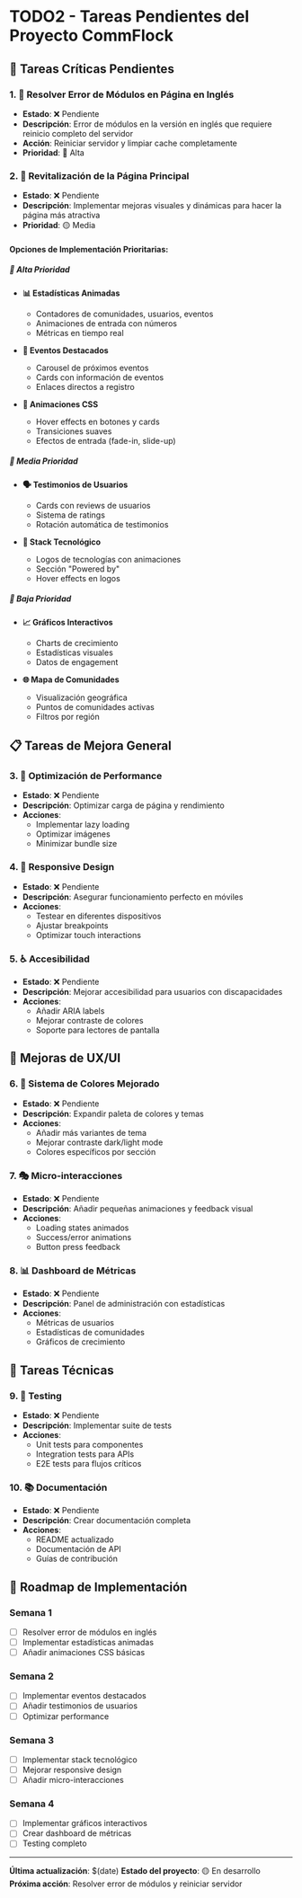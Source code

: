 # TODO2 - Tareas Pendientes del Proyecto CommFlock

## 🚨 **Tareas Críticas Pendientes**

### 1. **🔧 Resolver Error de Módulos en Página en Inglés**
- **Estado**: ❌ Pendiente
- **Descripción**: Error de módulos en la versión en inglés que requiere reinicio completo del servidor
- **Acción**: Reiniciar servidor y limpiar cache completamente
- **Prioridad**: 🔴 Alta

### 2. **🎨 Revitalización de la Página Principal**
- **Estado**: ❌ Pendiente  
- **Descripción**: Implementar mejoras visuales y dinámicas para hacer la página más atractiva
- **Prioridad**: 🟡 Media

#### **Opciones de Implementación Prioritarias:**

##### **🥇 Alta Prioridad**
- **📊 Estadísticas Animadas**
  - Contadores de comunidades, usuarios, eventos
  - Animaciones de entrada con números
  - Métricas en tiempo real
  
- **🎪 Eventos Destacados**
  - Carousel de próximos eventos
  - Cards con información de eventos
  - Enlaces directos a registro

- **🎨 Animaciones CSS**
  - Hover effects en botones y cards
  - Transiciones suaves
  - Efectos de entrada (fade-in, slide-up)

##### **🥈 Media Prioridad**
- **🗣️ Testimonios de Usuarios**
  - Cards con reviews de usuarios
  - Sistema de ratings
  - Rotación automática de testimonios

- **🚀 Stack Tecnológico**
  - Logos de tecnologías con animaciones
  - Sección "Powered by"
  - Hover effects en logos

##### **🥉 Baja Prioridad**
- **📈 Gráficos Interactivos**
  - Charts de crecimiento
  - Estadísticas visuales
  - Datos de engagement

- **🌐 Mapa de Comunidades**
  - Visualización geográfica
  - Puntos de comunidades activas
  - Filtros por región

## 📋 **Tareas de Mejora General**

### 3. **🎯 Optimización de Performance**
- **Estado**: ❌ Pendiente
- **Descripción**: Optimizar carga de página y rendimiento
- **Acciones**:
  - Implementar lazy loading
  - Optimizar imágenes
  - Minimizar bundle size

### 4. **📱 Responsive Design**
- **Estado**: ❌ Pendiente
- **Descripción**: Asegurar funcionamiento perfecto en móviles
- **Acciones**:
  - Testear en diferentes dispositivos
  - Ajustar breakpoints
  - Optimizar touch interactions

### 5. **♿ Accesibilidad**
- **Estado**: ❌ Pendiente
- **Descripción**: Mejorar accesibilidad para usuarios con discapacidades
- **Acciones**:
  - Añadir ARIA labels
  - Mejorar contraste de colores
  - Soporte para lectores de pantalla

## 🎨 **Mejoras de UX/UI**

### 6. **🌈 Sistema de Colores Mejorado**
- **Estado**: ❌ Pendiente
- **Descripción**: Expandir paleta de colores y temas
- **Acciones**:
  - Añadir más variantes de tema
  - Mejorar contraste dark/light mode
  - Colores específicos por sección

### 7. **🎭 Micro-interacciones**
- **Estado**: ❌ Pendiente
- **Descripción**: Añadir pequeñas animaciones y feedback visual
- **Acciones**:
  - Loading states animados
  - Success/error animations
  - Button press feedback

### 8. **📊 Dashboard de Métricas**
- **Estado**: ❌ Pendiente
- **Descripción**: Panel de administración con estadísticas
- **Acciones**:
  - Métricas de usuarios
  - Estadísticas de comunidades
  - Gráficos de crecimiento

## 🔧 **Tareas Técnicas**

### 9. **🧪 Testing**
- **Estado**: ❌ Pendiente
- **Descripción**: Implementar suite de tests
- **Acciones**:
  - Unit tests para componentes
  - Integration tests para APIs
  - E2E tests para flujos críticos

### 10. **📚 Documentación**
- **Estado**: ❌ Pendiente
- **Descripción**: Crear documentación completa
- **Acciones**:
  - README actualizado
  - Documentación de API
  - Guías de contribución

## 📅 **Roadmap de Implementación**

### **Semana 1**
- [ ] Resolver error de módulos en inglés
- [ ] Implementar estadísticas animadas
- [ ] Añadir animaciones CSS básicas

### **Semana 2**
- [ ] Implementar eventos destacados
- [ ] Añadir testimonios de usuarios
- [ ] Optimizar performance

### **Semana 3**
- [ ] Implementar stack tecnológico
- [ ] Mejorar responsive design
- [ ] Añadir micro-interacciones

### **Semana 4**
- [ ] Implementar gráficos interactivos
- [ ] Crear dashboard de métricas
- [ ] Testing completo

---

**Última actualización**: $(date)
**Estado del proyecto**: 🟡 En desarrollo
**Próxima acción**: Resolver error de módulos y reiniciar servidor
